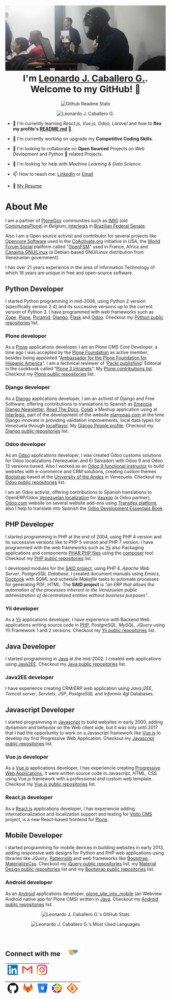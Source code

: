 <h1 align="center"> <img src="https://github.com/macagua/macagua/blob/master/assets/img/hacking_speed.jpg" alt="Hacking Speed"> <br >I'm <a href="https://www.linkedin.com/in/leonardojcaballerog/" title="Leonardo J. Caballero G. Linkedin">Leonardo J. Caballero G.</a>. Welcome to my GitHub! 🤗</h1>

<p align="center">
 <img width="100px" src="https://res.cloudinary.com/anuraghazra/image/upload/v1594908242/logo_ccswme.svg" align="center" alt="Github Readme Stats" />
</p>
<p align="center"> <img src="https://komarev.com/ghpvc/?username=macagua" alt="Leonardo J. Caballero G."/> </p>

- 🌱 I'm currently learning *React.js, Vue.js, Odoo, Laravel* and how to **flex my profile's [README.md](https://github.com/macagua/macagua/blob/master/README.md)** 💪.

- 🔭 I'm currently working on upgrade my **Competitive Coding Skills**.

- 👯 I'm looking to collaborate on **Open Sourced** Projects on *Web Devlopment* and *Python* 🐍 related Projects.

- 🤔 I'm looking for help with *Machine Learning & Data Science.*

- 📫 How to reach me: [LinkedIn](https://linkedin.com/in/leonardojcaballerog/) or <a href="mailto:leonardocaballero@gmail.com" title="Leonardo J. Caballero G. Gmail">Email</a>

- 📝 <a href="https://drive.google.com/file/d/1k_5o_zS_gUonbbolHGP__TWA34gVWFtr/view?usp=sharing" title="Leonardo J. Caballero G. Resume" target="_blank">My Resume</a>

<!-- - 😄 Pronouns: **Coder**, **Orator** -->

<!-- <p align="center"> <img src="https://github.com/macagua/macagua/blob/master/assets/img/icons/coder.gif" alt="Hacking coding" /> </p> -->


# About Me

I am a partner of [PloneGov](http://plonegov.org/) communities such as [IMIO](http://www.imio.be/)
(old [CommunesPlone](http://plonegov.org/subcommunities/)) in *Belgium*; [Interlegis](http://www.interlegis.leg.br/)
in [Brazilian Federal Senate](http://colab.interlegis.leg.br/user/leonardocaballero).

Also I am a Open source activist and contributor for several projects like [Opencore Software](https://github.com/socialplanning/opencore/blob/master/opencore/locales/es/LC_MESSAGES/opencore.po) used in the [CoActivate.org](http://www.coactivate.org/) initiative in USA, the [World Forum Social](https://en.wikipedia.org/wiki/World_Social_Forum) platform called "[OpenFSM](http://openfsm.net/)" used in France, Africa and [Canaima GNU/Linux](http://canaima.softwarelibre.gob.ve/) (a Debian-based GNU/Linux distribution from Venezuelan government).

I has over 21 years experience in the area of Information Technology of which 18 years are unique in free and
open-source software.

## Python Developer

I started Python programming in mid-2008, using Python 2 version (specifically version 2.4) and its successive versions up to the current version of Python 3. I have programmed with web frameworks such as [Zope](https://www.zope.org/), [Plone](https://plone.com/), [Pyramid](https://trypyramid.com/), [Django](https://djangoproject.com/), [Flask](https://flask.palletsprojects.com/) and [Odoo](https://www.odoo.com/). Checkout my [Python public repositories](https://github.com/macagua?tab=repositories&q=python&type=&language=) list.

### Plone developer

As a [Plone](https://plone.com/) applications developer, I am an Plone CMS Core Developer, a time ago I was accepted by the [Plone Foundation](https://plone.org/news/old-news/plone-foundation-welcomes-new-members) as active member, besides being appointed "[Ambassador for the Plone Foundation for Hispanic America](https://plone.org/foundation/board/ambassadors)". I am a technical reviewer of '[Packt publishing](https://lcaballero.wordpress.com/2010/09/05/un-pequeno-gran-logro/)'
Editorial in the cookbook called "[Plone 3 Intranets](https://www.packtpub.com/web-development/plone-3-intranets)". My [Plone contributions list](https://macagua.github.io/plone/macagua.en.html). Checkout my [Plone public repositories](https://github.com/macagua?tab=repositories&q=plone&type=&language=) list.

### Django developer

As a [Django](https://djangoproject.com/) applications developer, I am an activist of Django and Free Software, offering contributions to translations to Spanish as [Emencia Django Newsletter](https://github.com/macagua/emencia-django-newsletter), [Read The Docs](https://www.djangopackages.com/packages/p/read-the-docs/), [Colab](https://www.djangopackages.com/packages/p/colab/) a Mashup application using at [Interlegis](https://colab.interlegis.leg.br/), part of the development of the website [elarropao.com](https://www.djangosites.org/author/macagua/) at the time Django innovate in providing validation improvements, local data types for Venezuela through [localflavor](https://github.com/macagua/django-local-flavor-ve). My [Django People profile](https://people.djangoproject.com/macagua/). Checkout my [Django public repositories](https://github.com/macagua?tab=repositories&q=django&type=&language=) list.

### Odoo developer

As an [Odoo](https://www.odoo.com/) applications developer, I was created Odoo customs solutions for Odoo localizations (Venezuelan and El Salvador) with Odoo 9 and Odoo 13 versions based. Also I worked as an [Odoo 9 functional instructor](http://www.ula.ve/diplomado-estrategia-diseno-informacion/) to build websites with e-commerce and CRM solutions, creating custom themes [Bootstrap](https://getbootstrap.com/) based at the [University of the Andes](http://www.ula.ve/) in Venezuela. Checkout my [Odoo public repositories](https://github.com/macagua?tab=repositories&q=odoo&type=&language=) list.

I am an Odoo activist, offering contributions to Spanish translations to OpenERP/Odoo [Venezuelan localization](https://github.com/OCA/l10n-venezuela) for [Vauxoo](https://www.vauxoo.com/) (a Odoo partner), [Odoo.com](https://www.odoo.com/) website on several website add-ons using [Transifex platform](https://www.transifex.com/odoo/), also I help to translate into Spanish the [Odoo Development Essentials Book](https://fundamentos-de-desarrollo-en-odoo.readthedocs.io/).

## PHP Developer

I started programming in PHP at the end of 2004, using PHP 4 version and its successive versions like to PHP 5 version and PHP 7 version. I have programmed with the web frameworks such as [Yii](https://www.yiiframework.com/) also Packaging applications and components [PHAR PHP files](https://packagist.org/packages/macagua/) using the [composer](https://getcomposer.org/) tool. Checkout my [PHP public repositories](https://github.com/macagua?tab=repositories&q=php&type=&language=) list.

I developed modules for the [SAID project](http://said.cenditel.gob.ve/wiki), using PHP 4, *Apache Web Server*, *PostgreSQL Database*, I created document manuals using *Emacs*, [Docbook](https://docbook.org/) with *SQML* and schedule *Makefile* tasks to automate processes for generating PDF, HTML. The **SAID project** is *"an ERP that allows the automation of the processes inherent to the Venezuelan public administration of decentralized entities without business purposes"*.

### Yii developer

As a [Yii](https://www.yiiframework.com/) applications developer, I have experience with Backend Web applications writing source code in [PHP](https://php.net/), *PostgreSQL*, *MySQL*, *JQuery* using Yii Framework 1 and 2 versions. Checkout my [Yii public repositories](https://github.com/macagua?tab=repositories&q=yii&type=&language=) list.

## Java Developer

I started programming in [Java](https://www.oracle.com/java/) at the mid-2002. I created web applications using [Java2EE](https://www.oracle.com/java/technologies/appmodel.html). Checkout my [Java public repositories](https://github.com/macagua?tab=repositories&q=java&type=&language=) list.

### Java2EE developer

I have experience creating CRM/ERP web application using *Java j2EE*, *Tomcat server*, *Servlets*, *JSP*, *PostgreSQL* and *Informix 4gl* Databases.

## Javascript Developer

I started programming in [Javascript](https://www.oracle.com/java/) to build websites in early 2000, adding dynamism and behavior on the Web client side, but it was only until 2017 that I had the opportunity to work on a Javascript framework like [Vue.js](https://vuejs.org/) to develop my first Progressive Web Application. Checkout my [Javascript public repositories](https://github.com/macagua?tab=repositories&q=javascript&type=&language=) list.

### Vue.js developer

As a [Vue.js](https://vuejs.org/) applications developer, I has experiencie creating [Progressive Web Applications](https://developers.google.com/web/fundamentals/codelabs/your-first-pwapp), it were written source code in Javascript, HTML, CSS using Vue.js framework with a professional and custom web template. Checkout my [Vue.js public repositories](https://github.com/macagua?tab=repositories&q=vue&type=&language=) list.

### React.js developer

As a [React.js](https://reactjs.org/) applications developer, I has experiencie adding internationalization and localization support and testing for [Volto CMS](https://docs.voltocms.com/) project, is a new React-based frontend for [Plone](https://plone.com/).

## Mobile Developer

I started programming for mobile devices in building websites in early 2013, adding responsive web designs for Python and PHP web applications using libraries like *JQuery*, [Patternslib](https://patternslib.com/) and web frameworks like [Bootstrap](https://getbootstrap.com/), [MaterializeCss](http://materializecss.com/). Checkout my [jQuery public repositories](https://github.com/macagua?tab=repositories&q=jquery&type=&language=) list, my [Material Design public repositories](https://github.com/macagua?tab=repositories&q=material&type=&language=) list and my [Bootstrap public repositories](https://github.com/macagua?tab=repositories&q=bootstrap&type=&language=) list.

### Android developer

As an [Android](https://www.android.com/) applications developer, [plone_site_into_mobile](https://github.com/macagua/plone_site_into_mobile) (an Webview Android native app for Plone CMS) written in [Java](https://www.oracle.com/java/). Checkout my [Android public repositories](https://github.com/macagua?tab=repositories&q=android&type=&language=) list.

<p align="center"><img src="https://github-readme-stats.vercel.app/api?username=macagua&include_all_commits=true&show_icons=true&title_color=fff&icon_color=82d4f7&text_color=d1dae3&bg_color=090909" alt="Leonardo J. Caballero G.'s GitHub Stats"> </p>

<p align="center"><img src="https://github-readme-stats.vercel.app/api/top-langs/?username=macagua&show_icons=true&title_color=fff&icon_color=79ff97&text_color=9f9f9f&bg_color=151515" alt="Leonardo J. Caballero G.'s Most Used Languages"> </p>

<br>

<h2>
Connect with me <img src="https://github.com/macagua/macagua/blob/master/assets/img/icons/handshake.gif" height="32px" alt="Connect with me" />
</h2>

| [<img src="https://github.com/macagua/macagua/blob/master/assets/img/icons/linkedin.svg" alt="Leonardo J. Caballero G. Linkedin" width="32">](https://linkedin.com/in/leonardojcaballerog) | [<img src="https://github.com/macagua/macagua/blob/master/assets/img/icons/gmail.svg" alt="Leonardo J. Caballero G. Gmail" height="32">](mailto:leonardocaballero@gmail.com) | [<img src="https://github.com/macagua/macagua/blob/master/assets/img/icons/instagram.svg" alt="Leonardo J. Caballero G. Instagram" width="32">](https://instagram.com/leonardojcaballerog/)
|:---:|:---:|:---:|

| [<img src="https://github.com/macagua/macagua/blob/master/assets/img/icons/github.svg" alt="Leonardo J. Caballero G. Github" width="34">](https://github.com/macagua) | [<img src="https://github.com/macagua/macagua/blob/master/assets/img/icons/gitlab.svg" alt="Leonardo J. Caballero G. Gitlab" width="32">](https://gitlab.com/macagua) |  [<img src="https://github.com/macagua/macagua/blob/master/assets/img/icons/bitbucket.svg" alt="Leonardo J. Caballero G. Bitbucket" width="32">](https://bitbucket.org/macagua/) | [<img src="https://github.com/macagua/macagua/blob/master/assets/img/icons/launchpad.png" alt="Leonardo J. Caballero G. Launchpad" height="32">](https://launchpad.net/~macagua) | [<img src="https://github.com/macagua/macagua/blob/master/assets/img/icons/sourceforge.svg" alt="Leonardo J. Caballero G. SourceForge" height="32">](https://sourceforge.net/u/macagua/profile)
|:---:|:---:|:---:|:---:|:---:|

<br>
<br>
